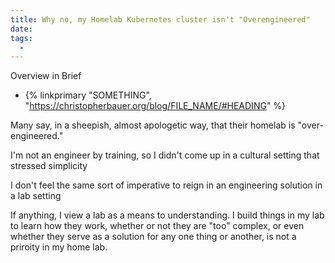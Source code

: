 ```yaml
---
title: Why no, my Homelab Kubernetes cluster isn't "Overengineered"
date: 
tags:
  - 
---
```

Overview in Brief
- {% linkprimary "SOMETHING", "https://christopherbauer.org/blog/FILE_NAME/#HEADING" %}


Many say, in a sheepish, almost apologetic way, that their homelab is "over-engineered."  

I'm not an engineer by training, so I didn't come up in a cultural setting that stressed simplicity

I don't feel the same sort of imperative to reign in an engineering solution in a lab setting

If anything, I view a lab as a means to understanding.  I build things in my lab to learn how they work, whether or not they are "too" complex, or even whether they serve as a solution for any one thing or another, is not a priroity in my home lab.

